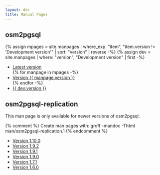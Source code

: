```yaml
---
layout: doc
title: Manual Pages
---
```


<h2>osm2pgsql</h2>

{% assign mpages = site.manpages | where_exp: "item", "item.version != 'Development version'" | sort: "version" | reverse -%}
{% assign dev = site.manpages | where: "version", "Development version" | first -%}
<ul>
<li><a href="{% link doc/man/latest.md %}">Latest version</a></li>
{% for manpage in mpages -%}
<li><a href="{{ manpage.url }}">Version {{ manpage.version }}</a></li>
{% endfor -%}
<li><a href="{{ dev.url }}">{{ dev.version }}</a></li>
</ul>

<h2>osm2pgsql-replication</h2>

<p>This man page is only available for newer versions of osm2pgsql.</p>

{% comment %}
Create man pages with: groff -mandoc -Thtml man/osm2pgsql-replication.1
{% endcomment %}

<ul>
<li><a href="{% link doc/man/osm2pgsql-replication-1.10.0.md %}">Version 1.10.0</a></li>
<li><a href="{% link doc/man/osm2pgsql-replication-1.9.2.md %}">Version 1.9.2</a></li>
<li><a href="{% link doc/man/osm2pgsql-replication-1.9.1.md %}">Version 1.9.1</a></li>
<li><a href="{% link doc/man/osm2pgsql-replication-1.9.0.md %}">Version 1.9.0</a></li>
<li><a href="{% link doc/man/osm2pgsql-replication-1.7.1.md %}">Version 1.7.1</a></li>
<li><a href="{% link doc/man/osm2pgsql-replication-1.6.0.md %}">Version 1.6.0</a></li>
</ul>

